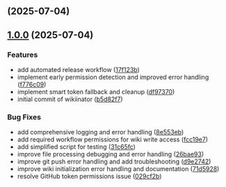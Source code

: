 ## [](https://github.com/lukeocodes/wikiinator/compare/v1.0.0...v) (2025-07-04)
## [1.0.0](https://github.com/lukeocodes/wikiinator/compare/b5d82f76f88d5712a8878f63169533cec997ae4c...v1.0.0) (2025-07-04)

### Features

* add automated release workflow ([17f123b](https://github.com/lukeocodes/wikiinator/commit/17f123b2f12838b92bc542e1de540b5c49d938aa))
* implement early permission detection and improved error handling ([f776c09](https://github.com/lukeocodes/wikiinator/commit/f776c092459ef4abd76606b91f06fb8bd6297557))
* implement smart token fallback and cleanup ([df97370](https://github.com/lukeocodes/wikiinator/commit/df97370347c236e288b3bb350c54dc8d0235ec55))
* initial commit of wikiinator ([b5d82f7](https://github.com/lukeocodes/wikiinator/commit/b5d82f76f88d5712a8878f63169533cec997ae4c))

### Bug Fixes

* add comprehensive logging and error handling ([8e553eb](https://github.com/lukeocodes/wikiinator/commit/8e553ebbebbeccb934332de624c4533cbcb0b8a6))
* add required workflow permissions for wiki write access ([fcc19e7](https://github.com/lukeocodes/wikiinator/commit/fcc19e74eb21767462f70d8ec918e9a14d7d4c12))
* add simplified script for testing ([31c65fc](https://github.com/lukeocodes/wikiinator/commit/31c65fccf327103f7a027d01106358f220e0b2e6))
* improve file processing debugging and error handling ([26bae93](https://github.com/lukeocodes/wikiinator/commit/26bae93484e103c3f01cb73ce1cd58e46805b314))
* improve git push error handling and add troubleshooting ([d9e2742](https://github.com/lukeocodes/wikiinator/commit/d9e2742d9cb7f432ae4eaa4fcde6bcccf15d8e2b))
* improve wiki initialization error handling and documentation ([71d5928](https://github.com/lukeocodes/wikiinator/commit/71d5928268aa0a9ef2f3b9df3a6b40db6b18346d))
* resolve GitHub token permissions issue ([029cf2b](https://github.com/lukeocodes/wikiinator/commit/029cf2b48e4bc815bb296330bb2437e4e2bdc27d))
